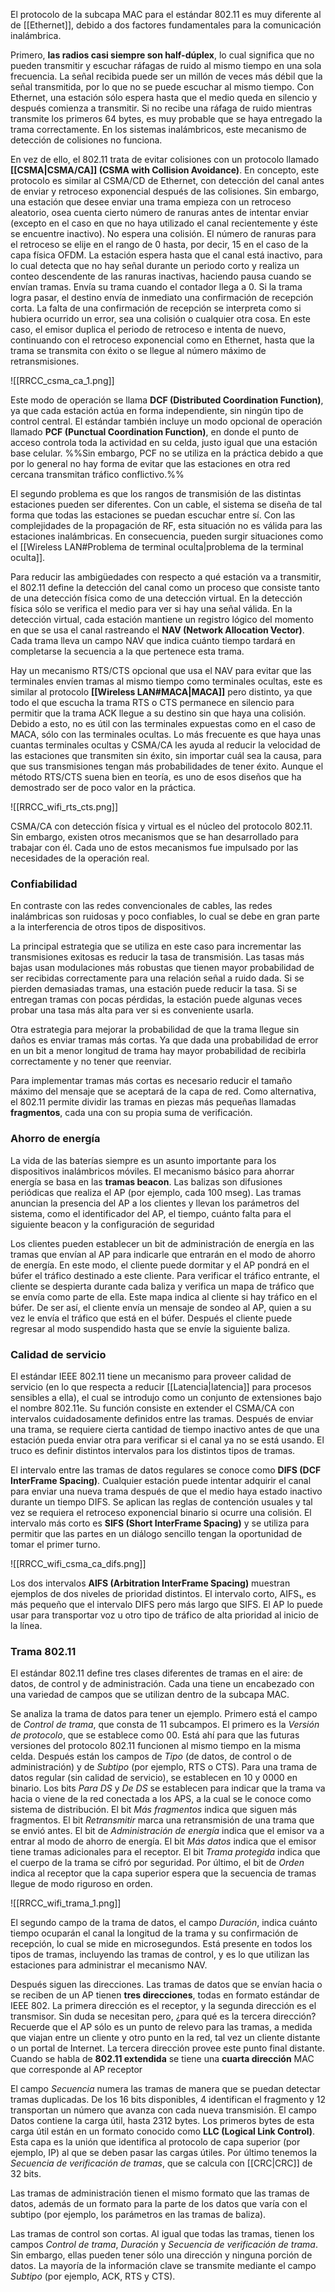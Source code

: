 El protocolo de la subcapa MAC para el estándar 802.11 es muy diferente al de [[Ethernet]], debido a dos factores fundamentales para la comunicación inalámbrica.

Primero, **las radios casi siempre son half-dúplex**, lo cual significa que no pueden transmitir y escuchar ráfagas de ruido al mismo tiempo en una sola frecuencia. La señal recibida puede ser un millón de veces más débil que la señal transmitida, por lo que no se puede escuchar al mismo tiempo. Con Ethernet, una estación sólo espera hasta que el medio queda en silencio y después comienza a transmitir. Si no recibe una ráfaga de ruido mientras transmite los primeros 64 bytes, es muy probable que se haya entregado la trama correctamente. En los sistemas inalámbricos, este mecanismo de detección de colisiones no funciona.
 
En vez de ello, el 802.11 trata de evitar colisiones con un protocolo llamado **[[CSMA|CSMA/CA]] (CSMA with Collision Avoidance)**. En concepto, este protocolo es similar al CSMA/CD de Ethernet, con detección del canal antes de enviar y retroceso exponencial después de las colisiones. Sin embargo, una estación que desee enviar una trama empieza con un retroceso aleatorio, osea cuenta cierto número de ranuras antes de intentar enviar (excepto en el caso en que no haya utilizado el canal recientemente y éste se encuentre inactivo). No espera una colisión. El número de ranuras para el retroceso se elije en el rango de 0 hasta, por decir, 15 en el caso de la capa física OFDM. La estación espera hasta que el canal está inactivo, para lo cual detecta que no hay señal durante un periodo corto y realiza un conteo descendente de las ranuras inactivas, haciendo pausa cuando se envían tramas. Envía su trama cuando el contador llega a 0. Si la trama logra pasar, el destino envía de inmediato una confirmación de recepción corta. La falta de una confirmación de recepción se interpreta como si hubiera ocurrido un error, sea una colisión o cualquier otra cosa. En este caso, el emisor duplica el periodo de retroceso e intenta de nuevo, continuando con el retroceso exponencial como en Ethernet, hasta que la trama se transmita con éxito o se llegue al número máximo de retransmisiones.

![[RRCC_csma_ca_1.png]]

Este modo de operación se llama **DCF (Distributed Coordination Function)**, ya que cada estación actúa en forma independiente, sin ningún tipo de control central. El estándar también incluye un modo opcional de operación llamado **PCF (Punctual Coordination Function)**, en donde el punto de acceso controla toda la actividad en su celda, justo igual que una estación base celular. %%Sin embargo, PCF no se utiliza en la práctica debido a que por lo general no hay forma de evitar que las estaciones en otra red cercana transmitan tráfico conflictivo.%%

El segundo problema es que los rangos de transmisión de las distintas estaciones pueden ser diferentes. Con un cable, el sistema se diseña de tal forma que todas las estaciones se puedan escuchar entre sí. Con las complejidades de la propagación de RF, esta situación no es válida para las estaciones inalámbricas. En consecuencia, pueden surgir situaciones como el [[Wireless LAN#Problema de terminal oculta|problema de la terminal oculta]].

Para reducir las ambigüedades con respecto a qué estación va a transmitir, el 802.11 define la detección del canal como un proceso que consiste tanto de una detección física como de una detección virtual. En la detección física sólo se verifica el medio para ver si hay una señal válida. En la detección virtual, cada estación mantiene un registro lógico del momento en que se usa el canal rastreando el **NAV (Network Allocation Vector)**. Cada trama lleva un campo NAV que indica cuánto tiempo tardará en completarse la secuencia a la que pertenece esta trama.

Hay un mecanismo RTS/CTS opcional que usa el NAV para evitar que las terminales envíen tramas al mismo tiempo como terminales ocultas, este es similar al protocolo **[[Wireless LAN#MACA|MACA]]** pero distinto, ya que todo el que escucha la trama RTS o CTS permanece en silencio para permitir que la trama ACK llegue a su destino sin que haya una colisión. Debido a esto, no es útil con las terminales expuestas como en el caso de MACA, sólo con las terminales ocultas. Lo más frecuente es que haya unas cuantas terminales ocultas y CSMA/CA les ayuda al reducir la velocidad de las estaciones que transmiten sin éxito, sin importar cuál sea la causa, para que sus transmisiones tengan más probabilidades de tener éxito. Aunque el método RTS/CTS suena bien en teoría, es uno de esos diseños que ha demostrado ser de poco valor en la práctica.

![[RRCC_wifi_rts_cts.png]]

CSMA/CA con detección física y virtual es el núcleo del protocolo 802.11. Sin embargo, existen otros mecanismos que se han desarrollado para trabajar con él. Cada uno de estos mecanismos fue impulsado por las necesidades de la operación real.

### Confiabilidad
En contraste con las redes convencionales de cables, las redes inalámbricas son ruidosas y poco confiables, lo cual se debe en gran parte a la interferencia de otros tipos de dispositivos.

La principal estrategia que se utiliza en este caso para incrementar las transmisiones exitosas es reducir la tasa de transmisión. Las tasas más bajas usan modulaciones más robustas que tienen mayor probabilidad de ser recibidas correctamente para una relación señal a ruido dada. Si se pierden demasiadas tramas, una estación puede reducir la tasa. Si se entregan tramas con pocas pérdidas, la estación puede algunas veces probar una tasa más alta para ver si es conveniente usarla.

Otra estrategia para mejorar la probabilidad de que la trama llegue sin daños es enviar tramas más cortas. Ya que dada una probabilidad de error en un bit a menor longitud de trama hay mayor probabilidad de recibirla correctamente y no tener que reenviar.

Para implementar tramas más cortas es necesario reducir el tamaño máximo del mensaje que se aceptará de la capa de red. Como alternativa, el 802.11 permite dividir las tramas en piezas más pequeñas llamadas **fragmentos**, cada una con su propia suma de verificación.

### Ahorro de energía
La vida de las baterías siempre es un asunto importante para los dispositivos inalámbricos móviles. El mecanismo básico para ahorrar energía se basa en las **tramas beacon**. Las balizas son difusiones periódicas que realiza el AP (por ejemplo, cada 100 mseg). Las tramas anuncian la presencia del AP a los clientes y llevan los parámetros del sistema, como el identificador del AP, el tiempo, cuánto falta para el siguiente beacon y la configuración de seguridad

Los clientes pueden establecer un bit de administración de energía en las tramas que envían al AP para indicarle que entrarán en el modo de ahorro de energía. En este modo, el cliente puede dormitar y el AP pondrá en el búfer el tráfico destinado a este cliente. Para verificar el tráfico entrante, el cliente se despierta durante cada baliza y verifica un mapa de tráfico que se envía como parte de ella. Este mapa indica al cliente si hay tráfico en el búfer. De ser así, el cliente envía un mensaje de sondeo al AP, quien a su vez le envía el tráfico que está en el búfer. Después el cliente puede regresar al modo suspendido hasta que se envíe la siguiente baliza.

### Calidad de servicio
El estándar IEEE 802.11 tiene un mecanismo para proveer calidad de servicio (en lo que respecta a reducir [[Latencia|latencia]] para procesos sensibles a ella), el cual se introdujo como un conjunto de extensiones bajo el nombre 802.11e. Su función consiste en extender el CSMA/CA con intervalos cuidadosamente definidos entre las tramas. Después de enviar una trama, se requiere cierta cantidad de tiempo inactivo antes de que una estación pueda enviar otra para verificar si el canal ya no se está usando. El truco es definir distintos intervalos para los distintos tipos de tramas.

El intervalo entre las tramas de datos regulares se conoce como **DIFS (DCF InterFrame Spacing)**. Cualquier estación puede intentar adquirir el canal para enviar una nueva trama después de que el medio haya estado inactivo durante un tiempo DIFS. Se aplican las reglas de contención usuales y tal vez se requiera el retroceso exponencial binario si ocurre una colisión. El intervalo más corto es **SIFS (Short InterFrame Spacing)** y se utiliza para permitir que las partes en un diálogo sencillo tengan la oportunidad de tomar el primer turno.

![[RRCC_wifi_csma_ca_difs.png]]

Los dos intervalos **AIFS (Arbitration InterFrame Spacing)** muestran ejemplos de dos niveles de prioridad distintos. El intervalo corto, AIFS₁, es más pequeño que el intervalo DIFS pero más largo que SIFS. El AP lo puede usar para transportar voz u otro tipo de tráfico de alta prioridad al inicio de la línea.

### Trama 802.11
El estándar 802.11 define tres clases diferentes de tramas en el aire: de datos, de control y de administración. Cada una tiene un encabezado con una variedad de campos que se utilizan dentro de la subcapa MAC.

Se analiza la trama de datos para tener un ejemplo. Primero está el campo de *Control de trama*, que consta de 11 subcampos. El primero es la *Versión de protocolo*, que se establece como 00. Está ahí para que las futuras versiones del protocolo 802.11 funcionen al mismo tiempo en la misma celda. Después están los campos de *Tipo* (de datos, de control o de administración) y de *Subtipo* (por ejemplo, RTS o CTS). Para una trama de datos regular (sin calidad de servicio), se establecen en 10 y 0000 en binario. Los bits *Para DS* y *De DS* se establecen para indicar que la trama va hacia o viene de la red conectada a los APS, a la cual se le conoce como sistema de distribución. El bit *Más fragmentos* indica que siguen más fragmentos. El bit *Retransmitir* marca una retransmisión de una trama que se envió antes. El bit de *Administración de energía* indica que el emisor va a entrar al modo de ahorro de energía. El bit *Más datos* indica que el emisor tiene tramas adicionales para el receptor. El bit *Trama protegida* indica que el cuerpo de la trama se cifró por seguridad. Por último, el bit de *Orden* indica al receptor que la capa superior espera que la secuencia de tramas llegue de modo riguroso en orden.

![[RRCC_wifi_trama_1.png]]

El segundo campo de la trama de datos, el campo *Duración*, indica cuánto tiempo ocuparán el canal la longitud de la trama y su confirmación de recepción, lo cual se mide en microsegundos. Está presente en todos los tipos de tramas, incluyendo las tramas de control, y es lo que utilizan las estaciones para administrar el mecanismo NAV.

Después siguen las direcciones. Las tramas de datos que se envían hacia o se reciben de un AP tienen **tres direcciones**, todas en formato estándar de IEEE 802. La primera dirección es el receptor, y la segunda dirección es el transmisor. Sin duda se necesitan pero, ¿para qué es la tercera dirección? Recuerde que el AP sólo es un punto de relevo para las tramas, a medida que viajan entre un cliente y otro punto en la red, tal vez un cliente distante o un portal de Internet. La tercera dirección provee este punto final distante. Cuando se habla de **802.11 extendida** se tiene una **cuarta dirección** MAC que corresponde al AP receptor

El campo *Secuencia* numera las tramas de manera que se puedan detectar tramas duplicadas. De los 16 bits disponibles, 4 identifican el fragmento y 12 transportan un número que avanza con cada nueva transmisión. El campo Datos contiene la carga útil, hasta 2312 bytes. Los primeros bytes de esta carga útil están en un formato conocido como **LLC (Logical Link Control)**. Esta capa es la unión que identifica al protocolo de capa superior (por ejemplo, IP) al que se deben pasar las cargas útiles. Por último tenemos la *Secuencia de verificación de tramas*, que se calcula con [[CRC|CRC]] de 32 bits.

Las tramas de administración tienen el mismo formato que las tramas de datos, además de un formato para la parte de los datos que varía con el subtipo (por ejemplo, los parámetros en las tramas de baliza).

Las tramas de control son cortas. Al igual que todas las tramas, tienen los campos *Control de trama*, *Duración* y *Secuencia de verificación de trama*. Sin embargo, ellas pueden tener sólo una dirección y ninguna porción de datos. La mayoría de la información clave se transmite mediante el campo *Subtipo* (por ejemplo, ACK, RTS y CTS).